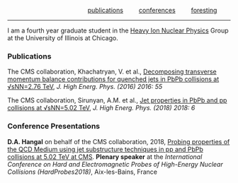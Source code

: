 
 &nbsp; &nbsp; &nbsp; &nbsp; &nbsp; &nbsp; &nbsp; &nbsp; &nbsp; &nbsp; &nbsp; &nbsp; &nbsp; &nbsp; &nbsp; &nbsp;  &nbsp; &nbsp; &nbsp; &nbsp; &nbsp; &nbsp; &nbsp; [publications](./publications.html) &nbsp; &nbsp; &nbsp; &nbsp; [conferences](./conferences.html) &nbsp; &nbsp; &nbsp; &nbsp; [foresting](./foresting.html)

* * *

I am a fourth year graduate student in the [Heavy Ion Nuclear Physics](http://starcluster.phy.uic.edu//twiki/bin/view/Main/WebHome) Group at the University of Illinois at Chicago.

### Publications

The CMS collaboration, Khachatryan, V. et al., [Decomposing transverse momentum balance contributions for quenched jets in PbPb collisions at √sNN=2.76 TeV](https://link.springer.com/article/10.1007%2FJHEP11%282016%29055), *J. High Energ. Phys. (2016) 2016: 55*

The CMS collaboration, Sirunyan, A.M. et al., [Jet properties in PbPb and pp collisions at √sNN=5.02 TeV](https://link.springer.com/article/10.1007%2FJHEP05%282018%29006), *J. High Energ. Phys. (2018) 2018: 6*

### Conference Presentations

**D.A. Hangal** on behalf of the CMS collaboration, 2018, [Probing properties of the QCD Medium using jet substructure techniques in pp and PbPb collisions at 5.02 TeV at CMS](https://pos.sissa.it/345/007/). **Plenary speaker** at the *International Conference on Hard and Electromagnetic Probes of High-Energy Nuclear Collisions (HardProbes2018)*, Aix-les-Bains, France